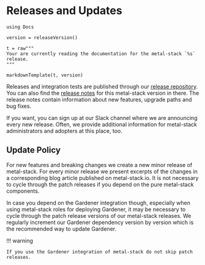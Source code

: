 # Releases and Updates

````@eval
using Docs

version = releaseVersion()

t = raw"""
Your are currently reading the documentation for the metal-stack `%s` release.
"""

markdownTemplate(t, version)
````

Releases and integration tests are published through our [release repository](https://github.com/metal-stack/releases). You can also find the [release notes](https://github.com/metal-stack/releases/releases) for this metal-stack version in there. The release notes contain information about new features, upgrade paths and bug fixes.

If you want, you can sign up at our Slack channel where we are announcing every new release. Often, we provide additional information for metal-stack administrators and adopters at this place, too.

## Update Policy

For new features and breaking changes we create a new minor release of metal-stack. For every minor release we present excerpts of the changes in a corresponding blog article published on metal-stack.io. It is not necessary to cycle through the patch releases if you depend on the pure metal-stack components.

In case you depend on the Gardener integration though, especially when using metal-stack roles for deploying Gardener, it may be necessary to cycle through the patch release versions of our metal-stack releases. We regularly increment our Gardener dependency version by version which is the recommended way to update Gardener.

!!! warning

    If you use the Gardener integration of metal-stack do not skip patch releases.
